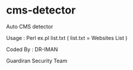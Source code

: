 # cms-detector
Auto CMS detector

Usage : Perl ex.pl list.txt ( list.txt = Websites List )

Coded By : DR-IMAN

Guardiran Security Team
